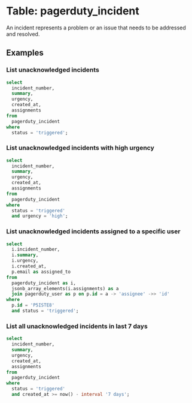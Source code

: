 # Table: pagerduty_incident

An incident represents a problem or an issue that needs to be addressed and resolved.

## Examples

### List unacknowledged incidents

```sql
select
  incident_number,
  summary,
  urgency,
  created_at,
  assignments
from
  pagerduty_incident
where
  status = 'triggered';
```

### List unacknowledged incidents with high urgency

```sql
select
  incident_number,
  summary,
  urgency,
  created_at,
  assignments
from
  pagerduty_incident
where
  status = 'triggered'
  and urgency = 'high';
```

### List unacknowledged incidents assigned to a specific user

```sql
select
  i.incident_number,
  i.summary,
  i.urgency,
  i.created_at,
  p.email as assigned_to
from
  pagerduty_incident as i,
  jsonb_array_elements(i.assignments) as a
  join pagerduty_user as p on p.id = a -> 'assignee' ->> 'id'
where
  p.id = 'P5ISTE8'
  and status = 'triggered';
```

### List all unacknowledged incidents in last 7 days

```sql
select
  incident_number,
  summary,
  urgency,
  created_at,
  assignments
from
  pagerduty_incident
where
  status = 'triggered'
  and created_at >= now() - interval '7 days';
```
